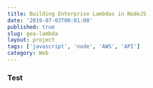 ```yaml
---
title: Building Enterprise Lambdas in NodeJS
date: '2019-07-03T00:01:00'
published: true
slug: gea-lambda
layout: project
tags: ['javascript', 'node', 'AWS', 'API']
category: Web
---
```


### Test
